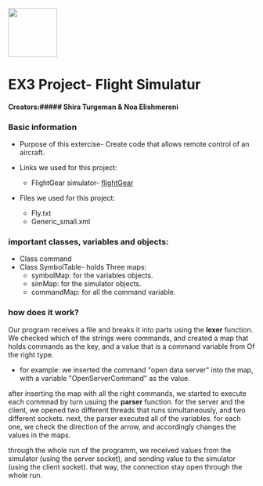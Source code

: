  <img src="https://upload.wikimedia.org/wikipedia/commons/3/34/FlightGear_Logo.svg" width="100" height="100">

# EX3 Project- Flight Simulatur 

#### Creators:##### Shira Turgeman & Noa Elishmereni

### **Basic information**
* Purpose of this extercise-
Create code that allows remote control of an aircraft.

* Links we used for this project:
   * FlightGear simulator- [flightGear](https://www.flightgear.org/)

* Files we used for this project:
   * Fly.txt
   * Generic_small.xml

### **important classes, variables and objects:**
* Class command
* Class SymbolTable- holds Three maps:
   * symbolMap: for the variables objects.
   * simMap: for the simulator objects.
   * commandMap: for all the command variable.
   
### **how does it work?**
Our program receives a file and breaks it into parts using the **lexer** function. We checked which of the strings were commands, and created a map that holds commands as the key, and a value that is a command variable from Of the right type. 
  * for example: we inserted the command "open data server" into the map, with a variable "OpenServerCommand" as the value.
  
after inserting the map with all the right commands, we started to execute each commnad by turn usuing the **parser** function. for the server and the client, we opened two different threads that runs simultaneously, and two different sockets.
next, the parser executed all of the variables. for each one, we check the direction of the arrow, and accordingly changes the values in the maps.

through the whole run of the programm, we received values from the simulator (using the server socket), and sending value to the simulator (using the client socket). that way, the connection stay open through the whole run.


